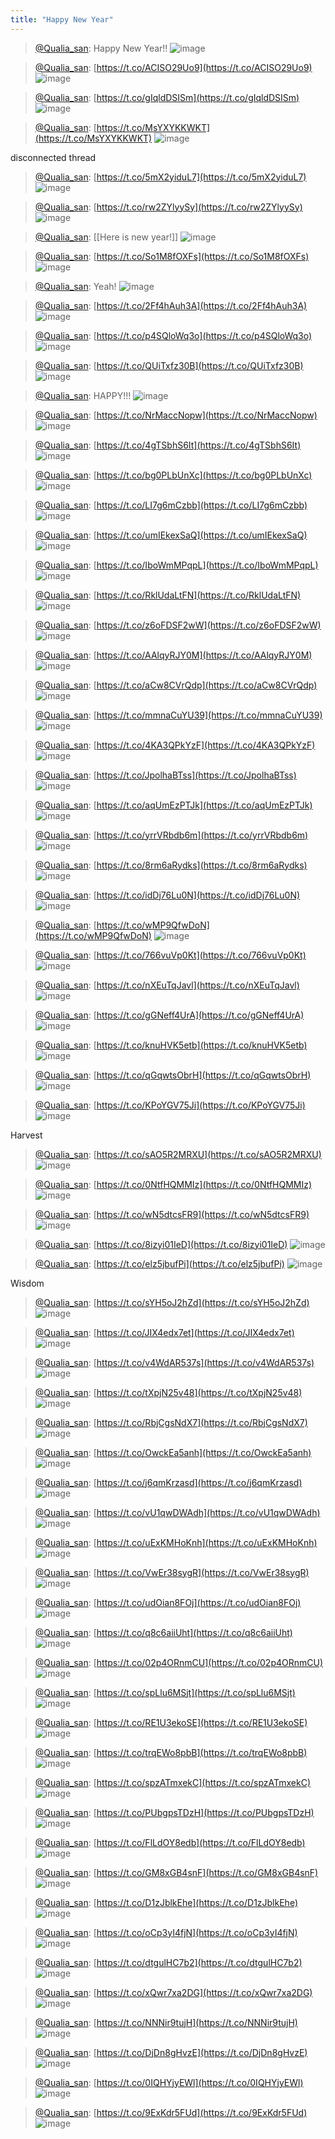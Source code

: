 ```yaml
---
title: "Happy New Year"
---
```


> [@Qualia_san](https://twitter.com/Qualia_san/status/1609203394954285056?s=20&t=3HAQVbEUP8u5w18HDTa7OA): Happy New Year!!
> ![image](https://pbs.twimg.com/media/FlUJ81LaMAYc_l1.png)

> [@Qualia_san](https://twitter.com/Qualia_san/status/1609204114533257216?s=20&t=3HAQVbEUP8u5w18HDTa7OA): [https://t.co/ACISO29Uo9](https://t.co/ACISO29Uo9)
> ![image](https://pbs.twimg.com/media/FlUKmZhacAIW-hj.png)

> [@Qualia_san](https://twitter.com/Qualia_san/status/1609204289007931392?s=20&t=3HAQVbEUP8u5w18HDTa7OA): [https://t.co/gIqldDSISm](https://t.co/gIqldDSISm)
> ![image](https://pbs.twimg.com/media/FlUKwBeaMAAzR8O.png)

> [@Qualia_san](https://twitter.com/Qualia_san/status/1609204378807988227?s=20&t=3HAQVbEUP8u5w18HDTa7OA): [https://t.co/MsYXYKKWKT](https://t.co/MsYXYKKWKT)
> ![image](https://pbs.twimg.com/media/FlUK2ZoaMAAf3Ny.png)

disconnected thread
> [@Qualia_san](https://twitter.com/Qualia_san/status/1609204442947256324?s=20&t=W-B5O6KQPbz9-8jEyBl9kg): [https://t.co/5mX2yiduL7](https://t.co/5mX2yiduL7)
> ![image](https://pbs.twimg.com/media/FlUK6MYaUAAlIgy.png)


> [@Qualia_san](https://twitter.com/Qualia_san/status/1609204556256415745?s=20&t=3HAQVbEUP8u5w18HDTa7OA): [https://t.co/rw2ZYlyySy](https://t.co/rw2ZYlyySy)
> ![image](https://pbs.twimg.com/media/FlULAuwaYAYfJhx.png)

> [@Qualia_san](https://twitter.com/Qualia_san/status/1609204731825782787?s=20&t=3HAQVbEUP8u5w18HDTa7OA): [[Here is new year!]]
> ![image](https://pbs.twimg.com/media/FlULIlPacAAVAN9.png)

> [@Qualia_san](https://twitter.com/Qualia_san/status/1609204801547677697?s=20&t=3HAQVbEUP8u5w18HDTa7OA): [https://t.co/So1M8fOXFs](https://t.co/So1M8fOXFs)
> ![image](https://pbs.twimg.com/media/FlULPCzaAAA4jlN.png)

> [@Qualia_san](https://twitter.com/Qualia_san/status/1609205525828489216?s=20&t=3HAQVbEUP8u5w18HDTa7OA): Yeah!
> ![image](https://pbs.twimg.com/media/FlULT8nacAcvyRd.png)

> [@Qualia_san](https://twitter.com/Qualia_san/status/1609205604178067456?s=20&t=3HAQVbEUP8u5w18HDTa7OA): [https://t.co/2Ff4hAuh3A](https://t.co/2Ff4hAuh3A)
> ![image](https://pbs.twimg.com/media/FlUL9pVaUAAbvHA.png)

> [@Qualia_san](https://twitter.com/Qualia_san/status/1609205652274184195?s=20&t=3HAQVbEUP8u5w18HDTa7OA): [https://t.co/p4SQloWq3o](https://t.co/p4SQloWq3o)
> ![image](https://pbs.twimg.com/media/FlUMAoRaEAMVYIY.png)

> [@Qualia_san](https://twitter.com/Qualia_san/status/1609205758423597057?s=20&t=3HAQVbEUP8u5w18HDTa7OA): [https://t.co/QUiTxfz30B](https://t.co/QUiTxfz30B)
> ![image](https://pbs.twimg.com/media/FlUMGoLaAAELYyM.png)

> [@Qualia_san](https://twitter.com/Qualia_san/status/1609205866200453120?s=20&t=3HAQVbEUP8u5w18HDTa7OA): HAPPY!!!
> ![image](https://pbs.twimg.com/media/FlUMMVVaYAArCaX.png)

> [@Qualia_san](https://twitter.com/Qualia_san/status/1609205966171693057?s=20&t=3HAQVbEUP8u5w18HDTa7OA): [https://t.co/NrMaccNopw](https://t.co/NrMaccNopw)
> ![image](https://pbs.twimg.com/media/FlUMSuIaAAIfDjD.png)

> [@Qualia_san](https://twitter.com/Qualia_san/status/1609206409052450819?s=20&t=3HAQVbEUP8u5w18HDTa7OA): [https://t.co/4gTSbhS6It](https://t.co/4gTSbhS6It)
> ![image](https://pbs.twimg.com/media/FlUMsj-aAAEvmCh.png)

> [@Qualia_san](https://twitter.com/Qualia_san/status/1609206454917136384?s=20&t=3HAQVbEUP8u5w18HDTa7OA): [https://t.co/bg0PLbUnXc](https://t.co/bg0PLbUnXc)
> ![image](https://pbs.twimg.com/media/FlUMvUFaAAECwBw.png)

> [@Qualia_san](https://twitter.com/Qualia_san/status/1609206886611718146?s=20&t=3HAQVbEUP8u5w18HDTa7OA): [https://t.co/LI7g6mCzbb](https://t.co/LI7g6mCzbb)
> ![image](https://pbs.twimg.com/media/FlUNIfqaAAEr2NQ.png)

> [@Qualia_san](https://twitter.com/Qualia_san/status/1609206974604005378?s=20&t=3HAQVbEUP8u5w18HDTa7OA): [https://t.co/umIEkexSaQ](https://t.co/umIEkexSaQ)
> ![image](https://pbs.twimg.com/media/FlUNNeyaMAAzp2H.png)

> [@Qualia_san](https://twitter.com/Qualia_san/status/1609207234915094528?s=20&t=3HAQVbEUP8u5w18HDTa7OA): [https://t.co/IboWmMPqpL](https://t.co/IboWmMPqpL)
> ![image](https://pbs.twimg.com/media/FlUNctPaYAM4OOJ.png)

> [@Qualia_san](https://twitter.com/Qualia_san/status/1609207367996166145?s=20&t=3HAQVbEUP8u5w18HDTa7OA): [https://t.co/RklUdaLtFN](https://t.co/RklUdaLtFN)
> ![image](https://pbs.twimg.com/media/FlUNke9acAE3JDQ.png)

> [@Qualia_san](https://twitter.com/Qualia_san/status/1609207474149814273?s=20&t=3HAQVbEUP8u5w18HDTa7OA): [https://t.co/z6oFDSF2wW](https://t.co/z6oFDSF2wW)
> ![image](https://pbs.twimg.com/media/FlUNqq8aYAEZBDd.png)

> [@Qualia_san](https://twitter.com/Qualia_san/status/1609207519213412354?s=20&t=3HAQVbEUP8u5w18HDTa7OA): [https://t.co/AAlqyRJY0M](https://t.co/AAlqyRJY0M)
> ![image](https://pbs.twimg.com/media/FlUNtNsaUAErn0D.png)

> [@Qualia_san](https://twitter.com/Qualia_san/status/1609207602218663937?s=20&t=3HAQVbEUP8u5w18HDTa7OA): [https://t.co/aCw8CVrQdp](https://t.co/aCw8CVrQdp)
> ![image](https://pbs.twimg.com/media/FlUNx29akAI4s_i.png)

> [@Qualia_san](https://twitter.com/Qualia_san/status/1609207676524953602?s=20&t=3HAQVbEUP8u5w18HDTa7OA): [https://t.co/mmnaCuYU39](https://t.co/mmnaCuYU39)
> ![image](https://pbs.twimg.com/media/FlUN18WakAEOt91.png)

> [@Qualia_san](https://twitter.com/Qualia_san/status/1609207835417776128?s=20&t=3HAQVbEUP8u5w18HDTa7OA): [https://t.co/4KA3QPkYzF](https://t.co/4KA3QPkYzF)
> ![image](https://pbs.twimg.com/media/FlUN_braMAIrRip.png)

> [@Qualia_san](https://twitter.com/Qualia_san/status/1609208100296470529?s=20&t=3HAQVbEUP8u5w18HDTa7OA): [https://t.co/JpolhaBTss](https://t.co/JpolhaBTss)
> ![image](https://pbs.twimg.com/media/FlUOO3WaEAASazk.png)

> [@Qualia_san](https://twitter.com/Qualia_san/status/1609208197675646979?s=20&t=3HAQVbEUP8u5w18HDTa7OA): [https://t.co/aqUmEzPTJk](https://t.co/aqUmEzPTJk)
> ![image](https://pbs.twimg.com/media/FlUOUbtaEAAaYe_.png)

> [@Qualia_san](https://twitter.com/Qualia_san/status/1609208332690284550?s=20&t=3HAQVbEUP8u5w18HDTa7OA): [https://t.co/yrrVRbdb6m](https://t.co/yrrVRbdb6m)
> ![image](https://pbs.twimg.com/media/FlUOb7TakAAB9E3.png)

> [@Qualia_san](https://twitter.com/Qualia_san/status/1609208548457873410?s=20&t=3HAQVbEUP8u5w18HDTa7OA): [https://t.co/8rm6aRydks](https://t.co/8rm6aRydks)
> ![image](https://pbs.twimg.com/media/FlUOpIoakAwMnBT.png)

> [@Qualia_san](https://twitter.com/Qualia_san/status/1609208657652379648?s=20&t=3HAQVbEUP8u5w18HDTa7OA): [https://t.co/idDj76Lu0N](https://t.co/idDj76Lu0N)
> ![image](https://pbs.twimg.com/media/FlUOvjkaYAA2JWp.png)

> [@Qualia_san](https://twitter.com/Qualia_san/status/1609208841769750529?s=20&t=3HAQVbEUP8u5w18HDTa7OA): [https://t.co/wMP9QfwDoN](https://t.co/wMP9QfwDoN)
> ![image](https://pbs.twimg.com/media/FlUO6NtacAMt1rf.png)

> [@Qualia_san](https://twitter.com/Qualia_san/status/1609208896115331073?s=20&t=3HAQVbEUP8u5w18HDTa7OA): [https://t.co/766vuVp0Kt](https://t.co/766vuVp0Kt)
> ![image](https://pbs.twimg.com/media/FlUO9ZlacAQ9WVX.png)

> [@Qualia_san](https://twitter.com/Qualia_san/status/1609208932811300867?s=20&t=3HAQVbEUP8u5w18HDTa7OA): [https://t.co/nXEuTqJavl](https://t.co/nXEuTqJavl)
> ![image](https://pbs.twimg.com/media/FlUO_kSaUAEHe9x.png)

> [@Qualia_san](https://twitter.com/Qualia_san/status/1609209005259526145?s=20&t=3HAQVbEUP8u5w18HDTa7OA): [https://t.co/gGNeff4UrA](https://t.co/gGNeff4UrA)
> ![image](https://pbs.twimg.com/media/FlUPDlKaUAcmla4.png)

> [@Qualia_san](https://twitter.com/Qualia_san/status/1609209219831721985?s=20&t=3HAQVbEUP8u5w18HDTa7OA): [https://t.co/knuHVK5etb](https://t.co/knuHVK5etb)
> ![image](https://pbs.twimg.com/media/FlUPQRnaAAAz4mJ.png)

> [@Qualia_san](https://twitter.com/Qualia_san/status/1609209302774087681?s=20&t=3HAQVbEUP8u5w18HDTa7OA): [https://t.co/qGqwtsObrH](https://t.co/qGqwtsObrH)
> ![image](https://pbs.twimg.com/media/FlUPVFYaYAElTXB.png)

> [@Qualia_san](https://twitter.com/Qualia_san/status/1609209370444955648?s=20&t=3HAQVbEUP8u5w18HDTa7OA): [https://t.co/KPoYGV75Ji](https://t.co/KPoYGV75Ji)
> ![image](https://pbs.twimg.com/media/FlUPY-_aEAEFTvV.png)

Harvest
> [@Qualia_san](https://twitter.com/Qualia_san/status/1609209689501487105?s=20&t=3HAQVbEUP8u5w18HDTa7OA): [https://t.co/sAO5R2MRXU](https://t.co/sAO5R2MRXU)
> ![image](https://pbs.twimg.com/media/FlUPridaUAElhyu.png)

> [@Qualia_san](https://twitter.com/Qualia_san/status/1609209742307758084?s=20&t=3HAQVbEUP8u5w18HDTa7OA): [https://t.co/0NtfHQMMIz](https://t.co/0NtfHQMMIz)
> ![image](https://pbs.twimg.com/media/FlUPuk0akAE_qjx.png)

> [@Qualia_san](https://twitter.com/Qualia_san/status/1609209809580216320?s=20&t=3HAQVbEUP8u5w18HDTa7OA): [https://t.co/wN5dtcsFR9](https://t.co/wN5dtcsFR9)
> ![image](https://pbs.twimg.com/media/FlUPyneacAMYWSI.png)

> [@Qualia_san](https://twitter.com/Qualia_san/status/1609209848734056448?s=20&t=3HAQVbEUP8u5w18HDTa7OA): [https://t.co/8izyi01IeD](https://t.co/8izyi01IeD)
> ![image](https://pbs.twimg.com/media/FlUP0zIaYAAm2MZ.png)

> [@Qualia_san](https://twitter.com/Qualia_san/status/1609209953948160003?s=20&t=3HAQVbEUP8u5w18HDTa7OA): [https://t.co/elz5jbufPi](https://t.co/elz5jbufPi)
> ![image](https://pbs.twimg.com/media/FlUP68jaMAIyrUM.png)


Wisdom
> [@Qualia_san](https://twitter.com/Qualia_san/status/1609544995438227457?s=20&t=3HAQVbEUP8u5w18HDTa7OA): [https://t.co/sYH5oJ2hZd](https://t.co/sYH5oJ2hZd)
> ![image](https://pbs.twimg.com/media/FlZAngWaMAE9n1Z.png)

> [@Qualia_san](https://twitter.com/Qualia_san/status/1609545090971893764?s=20&t=3HAQVbEUP8u5w18HDTa7OA): [https://t.co/JIX4edx7et](https://t.co/JIX4edx7et)
> ![image](https://pbs.twimg.com/media/FlZAuKyaYAAd_XD.png)

> [@Qualia_san](https://twitter.com/Qualia_san/status/1609545175218655232?s=20&t=3HAQVbEUP8u5w18HDTa7OA): [https://t.co/v4WdAR537s](https://t.co/v4WdAR537s)
> ![image](https://pbs.twimg.com/media/FlZAx7qakAImXU2.png)

> [@Qualia_san](https://twitter.com/Qualia_san/status/1609545275470929922?s=20&t=3HAQVbEUP8u5w18HDTa7OA): [https://t.co/tXpjN25v48](https://t.co/tXpjN25v48)
> ![image](https://pbs.twimg.com/media/FlZA22OacAIB7l-.png)

> [@Qualia_san](https://twitter.com/Qualia_san/status/1609545341682225153?s=20&t=3HAQVbEUP8u5w18HDTa7OA): [https://t.co/RbjCgsNdX7](https://t.co/RbjCgsNdX7)
> ![image](https://pbs.twimg.com/media/FlZA9F1acAQUSMq.png)

> [@Qualia_san](https://twitter.com/Qualia_san/status/1609545463409278976?s=20&t=3HAQVbEUP8u5w18HDTa7OA): [https://t.co/OwckEa5anh](https://t.co/OwckEa5anh)
> ![image](https://pbs.twimg.com/media/FlZBDf7acAUmr52.png)

> [@Qualia_san](https://twitter.com/Qualia_san/status/1609545577548910593?s=20&t=3HAQVbEUP8u5w18HDTa7OA): [https://t.co/j6qmKrzasd](https://t.co/j6qmKrzasd)
> ![image](https://pbs.twimg.com/media/FlZBKL1aEAAz8R8.png)

> [@Qualia_san](https://twitter.com/Qualia_san/status/1609545638567645192?s=20&t=3HAQVbEUP8u5w18HDTa7OA): [https://t.co/vU1qwDWAdh](https://t.co/vU1qwDWAdh)
> ![image](https://pbs.twimg.com/media/FlZBN1jaAAACayv.png)

> [@Qualia_san](https://twitter.com/Qualia_san/status/1609545728443179008?s=20&t=3HAQVbEUP8u5w18HDTa7OA): [https://t.co/uExKMHoKnh](https://t.co/uExKMHoKnh)
> ![image](https://pbs.twimg.com/media/FlZBTjpakAAeleu.png)

> [@Qualia_san](https://twitter.com/Qualia_san/status/1609545815256887303?s=20&t=3HAQVbEUP8u5w18HDTa7OA): [https://t.co/VwEr38sygR](https://t.co/VwEr38sygR)
> ![image](https://pbs.twimg.com/media/FlZBYjYaAAISo9D.png)

> [@Qualia_san](https://twitter.com/Qualia_san/status/1609545928159166465?s=20&t=3HAQVbEUP8u5w18HDTa7OA): [https://t.co/udOian8FOj](https://t.co/udOian8FOj)
> ![image](https://pbs.twimg.com/media/FlZBfMvagAE15Bw.png)

> [@Qualia_san](https://twitter.com/Qualia_san/status/1609546053556277248?s=20&t=3HAQVbEUP8u5w18HDTa7OA): [https://t.co/q8c6aiiUht](https://t.co/q8c6aiiUht)
> ![image](https://pbs.twimg.com/media/FlZBmikaMAQX6ak.png)

> [@Qualia_san](https://twitter.com/Qualia_san/status/1609546207898251264?s=20&t=3HAQVbEUP8u5w18HDTa7OA): [https://t.co/02p4ORnmCU](https://t.co/02p4ORnmCU)
> ![image](https://pbs.twimg.com/media/FlZBvi4agAAB0o5.png)

> [@Qualia_san](https://twitter.com/Qualia_san/status/1609546255503618049?s=20&t=3HAQVbEUP8u5w18HDTa7OA): [https://t.co/spLlu6MSjt](https://t.co/spLlu6MSjt)
> ![image](https://pbs.twimg.com/media/FlZByW2akAA5yIm.png)

> [@Qualia_san](https://twitter.com/Qualia_san/status/1609546346926862337?s=20&t=3HAQVbEUP8u5w18HDTa7OA): [https://t.co/RE1U3ekoSE](https://t.co/RE1U3ekoSE)
> ![image](https://pbs.twimg.com/media/FlZB3oaaMAANwVi.png)

> [@Qualia_san](https://twitter.com/Qualia_san/status/1609546459132882945?s=20&t=3HAQVbEUP8u5w18HDTa7OA): [https://t.co/trqEWo8pbB](https://t.co/trqEWo8pbB)
> ![image](https://pbs.twimg.com/media/FlZB9kaacAEIBTl.png)

> [@Qualia_san](https://twitter.com/Qualia_san/status/1609546517546962944?s=20&t=3HAQVbEUP8u5w18HDTa7OA): [https://t.co/spzATmxekC](https://t.co/spzATmxekC)
> ![image](https://pbs.twimg.com/media/FlZCBiracAAMiCU.png)

> [@Qualia_san](https://twitter.com/Qualia_san/status/1609546633733365761?s=20&t=3HAQVbEUP8u5w18HDTa7OA): [https://t.co/PUbgpsTDzH](https://t.co/PUbgpsTDzH)
> ![image](https://pbs.twimg.com/media/FlZCIWmacAIh34W.png)

> [@Qualia_san](https://twitter.com/Qualia_san/status/1609546694538186753?s=20&t=3HAQVbEUP8u5w18HDTa7OA): [https://t.co/FlLdOY8edb](https://t.co/FlLdOY8edb)
> ![image](https://pbs.twimg.com/media/FlZCL4laAAAaf6v.png)

> [@Qualia_san](https://twitter.com/Qualia_san/status/1609546784287903745?s=20&t=3HAQVbEUP8u5w18HDTa7OA): [https://t.co/GM8xGB4snF](https://t.co/GM8xGB4snF)
> ![image](https://pbs.twimg.com/media/FlZCRJKakAExwIf.png)

> [@Qualia_san](https://twitter.com/Qualia_san/status/1609546822971985922?s=20&t=3HAQVbEUP8u5w18HDTa7OA): [https://t.co/D1zJblkEhe](https://t.co/D1zJblkEhe)
> ![image](https://pbs.twimg.com/media/FlZCTSzacAEMUJP.png)

> [@Qualia_san](https://twitter.com/Qualia_san/status/1609546870979952641?s=20&t=3HAQVbEUP8u5w18HDTa7OA): [https://t.co/oCp3yI4fjN](https://t.co/oCp3yI4fjN)
> ![image](https://pbs.twimg.com/media/FlZCWGraEAAs8Or.png)

> [@Qualia_san](https://twitter.com/Qualia_san/status/1609546968447213572?s=20&t=3HAQVbEUP8u5w18HDTa7OA): [https://t.co/dtgulHC7b2](https://t.co/dtgulHC7b2)
> ![image](https://pbs.twimg.com/media/FlZCbzUaAAA0ZGr.png)

> [@Qualia_san](https://twitter.com/Qualia_san/status/1609547052194893825?s=20&t=3HAQVbEUP8u5w18HDTa7OA): [https://t.co/xQwr7xa2DG](https://t.co/xQwr7xa2DG)
> ![image](https://pbs.twimg.com/media/FlZCguPakAEytX1.png)

> [@Qualia_san](https://twitter.com/Qualia_san/status/1609547102484561923?s=20&t=3HAQVbEUP8u5w18HDTa7OA): [https://t.co/NNNir9tujH](https://t.co/NNNir9tujH)
> ![image](https://pbs.twimg.com/media/FlZCjnMaEAMuW50.png)

> [@Qualia_san](https://twitter.com/Qualia_san/status/1609547241538351104?s=20&t=3HAQVbEUP8u5w18HDTa7OA): [https://t.co/DjDn8gHvzE](https://t.co/DjDn8gHvzE)
> ![image](https://pbs.twimg.com/media/FlZCrrxakAIJPws.png)

> [@Qualia_san](https://twitter.com/Qualia_san/status/1609547285498843137?s=20&t=3HAQVbEUP8u5w18HDTa7OA): [https://t.co/0IQHYjyEWl](https://t.co/0IQHYjyEWl)
> ![image](https://pbs.twimg.com/media/FlZCuRRaUAECT8w.png)

> [@Qualia_san](https://twitter.com/Qualia_san/status/1609547323922870272?s=20&t=3HAQVbEUP8u5w18HDTa7OA): [https://t.co/9ExKdr5FUd](https://t.co/9ExKdr5FUd)
> ![image](https://pbs.twimg.com/media/FlZCwevaYAMdbXP.png)

